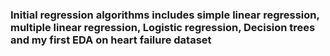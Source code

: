 ### Initial regression algorithms includes simple linear regression, multiple linear regression, Logistic regression, Decision trees and my first EDA on heart failure dataset
